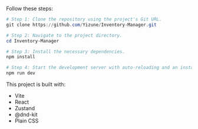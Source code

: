 Follow these steps:

```powershell
# Step 1: Clone the repository using the project's Git URL.
git clone https://github.com/Yizune/Inventory-Manager.git

# Step 2: Navigate to the project directory.
cd Inventory-Manager

# Step 3: Install the necessary dependencies.
npm install

# Step 4: Start the development server with auto-reloading and an instant preview.
npm run dev
```

This project is built with:

- Vite
- React
- Zustand
- @dnd-kit
- Plain CSS

